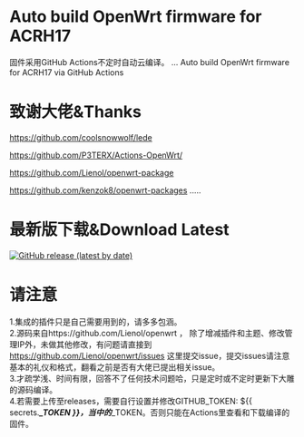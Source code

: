 # Auto build OpenWrt firmware for ACRH17
固件采用GitHub Actions不定时自动云编译。  ...
Auto build OpenWrt firmware for ACRH17 via GitHub Actions

# 致谢大佬&Thanks

https://github.com/coolsnowwolf/lede

https://github.com/P3TERX/Actions-OpenWrt/

https://github.com/Lienol/openwrt-package

https://github.com/kenzok8/openwrt-packages
.....

# 最新版下载&Download Latest
[![GitHub release (latest by date)](https://img.shields.io/github/v/release/eysp/ACRH17?style=for-the-badge&label=Download)](https://github.com/eysp/ACRH17/releases/latest)


# 请注意
1.集成的插件只是自己需要用到的，请多多包涵。  
2.源码来自https://github.com/Lienol/openwrt ， 除了增减插件和主题、修改管理IP外，未做其他修改，有问题请直接到 https://github.com/Lienol/openwrt/issues 这里提交issue，提交issues请注意基本的礼仪和格式，翻看之前是否有大佬已提出相关issue。  
3.才疏学浅、时间有限，回答不了任何技术问题哈，只是定时或不定时更新下大雕的源码编译。  
4.若需要上传至releases，需要自行设置并修改GITHUB_TOKEN: ${{ secrets.***_TOKEN }}，当中的***_TOKEN。否则只能在Actions里查看和下载编译的固件。  
